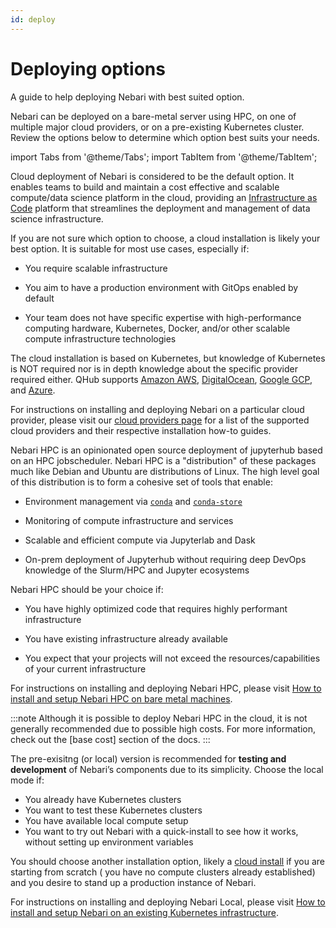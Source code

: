 ```yaml
---
id: deploy
---
```


# Deploying options

A guide to help deploying Nebari with best suited option.

Nebari can be deployed on a bare-metal server using HPC, on one of multiple major cloud providers, or on a pre-existing Kubernetes cluster. Review the options below to determine which option best suits your needs.

import Tabs from '@theme/Tabs';
import TabItem from '@theme/TabItem';

<Tabs>
  <TabItem value="cloud" label="Cloud" default>

Cloud deployment of Nebari is considered to be the default option. It enables teams to build and maintain a cost effective and scalable compute/data science platform in the cloud, providing an [Infrastructure as Code](https://en.wikipedia.org/wiki/Infrastructure_as_code) platform that streamlines the deployment and management of data science infrastructure.

If you are not sure which option to choose, a cloud installation is likely your best option. It is suitable for most use cases, especially if:

- You require scalable infrastructure

- You aim to have a production environment with GitOps enabled by default

- Your team does not have specific expertise with high-performance computing hardware, Kubernetes, Docker, and/or other scalable compute infrastructure technologies

The cloud installation is based on Kubernetes, but knowledge of Kubernetes is NOT required nor is in depth knowledge about the specific provider required either. QHub supports [Amazon AWS](https://docs.qhub.dev/en/latest/source/installation/setup.html#amazon-web-services-aws), [DigitalOcean](https://docs.qhub.dev/en/latest/source/installation/setup.html#digital-ocean), [Google GCP](https://docs.qhub.dev/en/latest/source/installation/setup.html#google-cloud-platform), and [Azure](https://docs.qhub.dev/en/latest/source/installation/setup.html#microsoft-azure).


For instructions on installing and deploying Nebari on a particular cloud provider, please visit our [cloud providers page](/started/cloud-providers) for a list of the supported cloud providers and their respective installation how-to guides.

</TabItem>
<TabItem value="hpc" label="HPC">

Nebari HPC is an opinionated open source deployment of jupyterhub based on an HPC jobscheduler. Nebari HPC is a "distribution" of these packages much like Debian and Ubuntu are distributions of Linux. The high level goal of this distribution is to form a cohesive set of tools that enable:

- Environment management via [`conda`](https://docs.conda.io/en/latest/) and [`conda-store`](https://conda-store.readthedocs.io/en/latest/)

- Monitoring of compute infrastructure and services

- Scalable and efficient compute via Jupyterlab and Dask

- On-prem deployment of Jupyterhub without requiring deep DevOps knowledge of the Slurm/HPC and Jupyter ecosystems

Nebari HPC should be your choice if:

- You have highly optimized code that requires highly performant infrastructure

- You have existing infrastructure already available

- You expect that your projects will not exceed the resources/capabilities of your current infrastructure

For instructions on installing and deploying Nebari HPC, please visit [How to install and setup Nebari HPC on bare metal machines](/how-tos/nebari-hpc).

:::note
Although it is possible to deploy Nebari HPC in the cloud, it is not generally recommended due to possible high costs. For more information, check out the [base cost] section of the docs.
:::


</TabItem>
<TabItem value="local" label="Pre-existing">

The pre-exisitng (or local) version is recommended for **testing and development** of Nebari’s components due to its simplicity. Choose the local mode if:

- You already have Kubernetes clusters
- You want to test these Kubernetes clusters
- You have available local compute setup
- You want to try out Nebari with a quick-install to see how it works, without setting up environment variables

You should choose another installation option, likely a [cloud install](/started/cloud-providers) if you are starting from scratch ( you have no compute clusters already established) and you desire to stand up a production instance of Nebari.

For instructions on installing and deploying Nebari Local, please visit [How to install and setup Nebari on an existing Kubernetes infrastructure](/how-tos/nebari-local).

</TabItem>
</Tabs>
